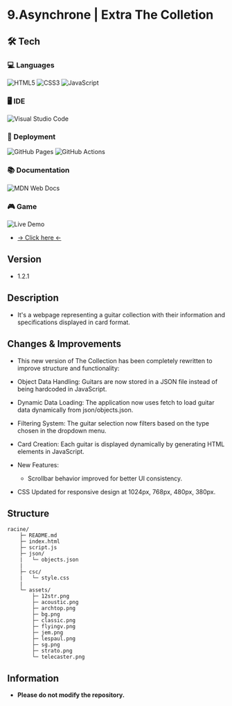 # 9.Asynchrone | Extra The Colletion

## 🛠️ Tech
### 💻 Languages
![HTML5](https://img.shields.io/badge/html5-%23E34F26.svg?style=for-the-badge&logo=html5&logoColor=white)
![CSS3](https://img.shields.io/badge/css3-%231572B6.svg?style=for-the-badge&logo=css3&logoColor=white)
![JavaScript](https://img.shields.io/badge/javascript-%23323330.svg?style=for-the-badge&logo=javascript&logoColor=%23F7DF1E)
### 🖥️ IDE
![Visual Studio Code](https://img.shields.io/badge/Visual%20Studio%20Code-0078d7.svg?style=for-the-badge&logo=visual-studio-code&logoColor=white)
### 🚀 Deployment
![GitHub Pages](https://img.shields.io/badge/GitHub%20Pages-181717.svg?style=for-the-badge&logo=github&logoColor=white)
![GitHub Actions](https://img.shields.io/badge/github%20actions-%232671E5.svg?style=for-the-badge&logo=githubactions&logoColor=white)
### 📚 Documentation
![MDN Web Docs](https://img.shields.io/badge/MDN_Web_Docs-black?style=for-the-badge&logo=mdnwebdocs&logoColor=white)

### 🎮 Game
![Live Demo](https://img.shields.io/badge/Live-Demo-green?style=for-the-badge)
- [→ Click here ←](https://m-stephan.github.io/1.TRAIL-2.The-Hill-9.Asynchrone-Extra-TheColletion/)
## Version
- 1.2.1

## Description
- It's a webpage representing a guitar collection with their information and specifications displayed in card format.

## Changes & Improvements
- This new version of The Collection has been completely rewritten to improve structure and functionality:
- Object Data Handling: Guitars are now stored in a JSON file instead of being hardcoded in JavaScript.
- Dynamic Data Loading: The application now uses fetch to load guitar data dynamically from json/objects.json.
- Filtering System: The guitar selection now filters based on the type chosen in the dropdown menu.
- Card Creation: Each guitar is displayed dynamically by generating HTML elements in JavaScript.
- New Features:
  - Scrollbar behavior improved for better UI consistency.

- CSS Updated for responsive design at 1024px, 768px, 480px, 380px.

## Structure
```
racine/
    ├─ README.md
    ├─ index.html
    ├─ script.js
    ├─ json/
    |   └─ objects.json
    |
    ├─ csc/
    |   └─ style.css
    |
    └─ assets/
        ├─ 12str.png
        ├─ acoustic.png
        ├─ archtop.png
        ├─ bg.png
        ├─ classic.png
        ├─ flyingv.png
        ├─ jem.png
        ├─ lespaul.png
        ├─ sg.png
        ├─ strato.png
        └─ telecaster.png
```

## Information
- **Please do not modify the repository.**
